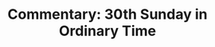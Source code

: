 ---
title: "Commentary: 30th Sunday in Ordinary Time"
layout: reader
description: "Theme: Rabboni (Teacher), I want to see!"
feature_image: posts/commentary-ordinary-time.jpg
category: commentary
published: true
---